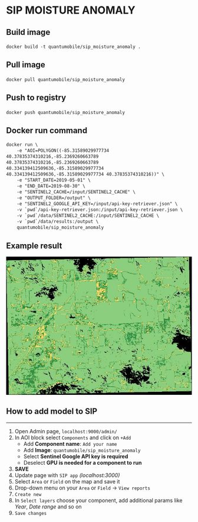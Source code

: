 # SIP MOISTURE ANOMALY

## Build image
`docker build -t quantumobile/sip_moisture_anomaly .`

## Pull image
`docker pull quantumobile/sip_moisture_anomaly`

## Push to registry
`docker push quantumobile/sip_moisture_anomaly`

## Docker run command

```
docker run \
    -e "AOI=POLYGON((-85.31589029977734 40.37835374310216,-85.2369260663789 40.37835374310216,-85.2369260663789 40.334139412509636,-85.31589029977734 40.334139412509636,-85.31589029977734 40.37835374310216))" \
    -e "START_DATE=2019-05-01" \
    -e "END_DATE=2019-08-30" \
    -e "SENTINEL2_CACHE=/input/SENTINEL2_CACHE" \
    -e "OUTPUT_FOLDER=/output" \
    -e "SENTINEL2_GOOGLE_API_KEY=/input/api-key-retriever.json" \
    -v `pwd`/api-key-retriever.json:/input/api-key-retriever.json \
    -v `pwd`/data/SENTINEL2_CACHE:/input/SENTINEL2_CACHE \
    -v `pwd`/data/results:/output \
    quantumobile/sip_moisture_anomaly
```

## Example result

![](./example/moisture_anomaly_2019-05-01_2019-08-30.jpeg)


## How to add model to SIP
____

1. Open Admin page, `localhost:9000/admin/`
2. In AOI block select `Components` and click on `+Add`
    * Add <b>Component name</b>: `Add your name`
    * Add <b>Image</b>: `quantumobile/sip_moisture_anomaly`
    * Select <b>Sentinel Google API key is required</b>
    * Deselect <b>GPU is needed for a component to run</b>
3. <b>SAVE</b>
4. Update page with `SIP app` <i>(localhost:3000)</i>
5. Select `Area` or `Field` on the map and save it
6. Drop-down menu on your `Area` or `Field` -> `View reports`
7. `Create new`
8. In `Select layers` choose your component, add additional params like <i>Year</i>, <i>Date range</i> and so on
9. `Save changes`

